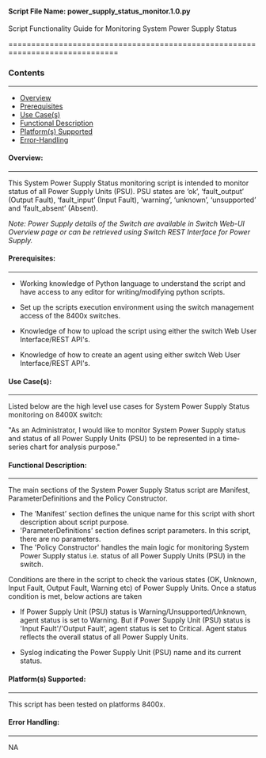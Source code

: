 #### Script File Name: power\_supply\_status\_monitor.1.0.py

Script Functionality Guide for Monitoring System Power Supply Status

==============================================================================

### Contents
------------------------------------------------------------------------------
- [Overview](#Overview)
- [Prerequisites](#Prerequisites)
- [Use Case(s)](#Use_Case)
- [Functional Description](#Functional_Description)
- [Platform(s) Supported](#Platforms_Supported)
- [Error-Handling](#Error-Handling)

<a id='Overview'></a>
#### Overview:

------------------------------------------------------------------------------

This System Power Supply Status monitoring script is intended to monitor
status of all Power Supply Units (PSU). PSU states are ‘ok’,
‘fault\_output’ (Output Fault), ‘fault\_input’ (Input Fault), ‘warning’,
‘unknown’, ‘unsupported’ and ‘fault\_absent’ (Absent).

*Note: Power Supply details of the Switch are available in Switch Web-UI
Overview page or can be retrieved using Switch REST Interface for Power
Supply.*

<a id='Prerequisites'></a>
#### Prerequisites:
------------------------------------------------------------------------------

- Working knowledge of Python language to understand the script and have 
access to any editor for writing/modifying python scripts.

- Set up the scripts execution environment using the switch management access 
of the 8400x switches.

- Knowledge of how to upload the script using either the switch Web User 
Interface/REST API's.

- Knowledge of how to create an agent using either switch Web User 
Interface/REST API's.

<a id='Use_Case'/></a>
#### Use Case(s):

------------------------------------------------------------------------------

Listed below are the high level use cases for System Power Supply Status
monitoring on 8400X switch:

"As an Administrator, I would like to monitor System Power Supply status
and status of all Power Supply Units (PSU) to be represented in a
time-series chart for analysis purpose."

<a id='Functional_Description'/></a>
#### Functional Description:

------------------------------------------------------------------------------
The main sections of the System Power Supply Status script are Manifest,
ParameterDefinitions and the Policy Constructor. 

- The ’Manifest’ section defines the unique name for this script with short
description about script purpose. 
- 'ParameterDefinitions' section defines script parameters. In this script, 
there are no parameters.
- The 'Policy Constructor' handles the main logic for monitoring System
Power Supply status i.e. status of all Power Supply Units (PSU) in the
switch. 

Conditions are there in the script to check the various states 
(OK, Unknown, Input Fault, Output Fault, Warning etc) of Power Supply Units. 
Once a status condition is met, below actions are taken

- If Power Supply Unit (PSU) status is Warning/Unsupported/Unknown,
 agent status is set to Warning. But if Power Supply Unit (PSU)
 status is 'Input Fault'/'Output Fault', agent status is set
 to Critical. Agent status reflects the overall status of all Power
 Supply Units.

- Syslog indicating the Power Supply Unit (PSU) name and its
  current status.

<a id='Platforms_Supported'/></a>
#### Platform(s) Supported:

------------------------------------------------------------------------------
This script has been tested on platforms 8400x.

<a id='Error-Handling'/></a>
#### Error Handling:

------------------------------------------------------------------------------

NA
